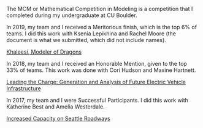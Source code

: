 The MCM or Mathematical Competition in Modeling is a competition that I completed during my undergraduate at CU Boulder.

In 2019, my team and I received a Meritorious finish, which is the top 6% of teams.  I did this work with Ksenia Lepikhina and Rachel Moore (the document is what we submitted, which did not include names).

[Khaleesi, Modeler of Dragons](./MCM_Report_2019.pdf) 

In 2018, my team and I received an Honorable Mention, given to the top 33% of teams.  This work was done with Cori Hudson and Maxine Hartnett.

[Leading the Charge: Generation and Analysis of Future Electric Vehicle Infrastructure](./MCM_Report_2018.pdf)

In 2017, my team and I were Successful Participants.  I did this work with Katherine Best and Amelia Westerdale.

[Increased Capacity on Seattle Roadways](./MCM_Report_2017.pdf)

